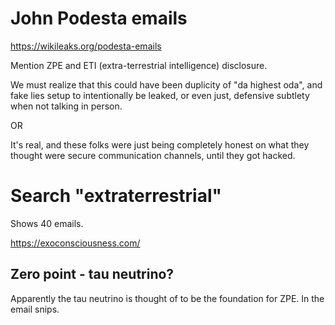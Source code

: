 # John Podesta emails

https://wikileaks.org/podesta-emails

Mention ZPE and ETI (extra-terrestrial intelligence) disclosure.

We must realize that this could have been duplicity of "da highest oda", and fake lies setup to intentionally be leaked, or even just, defensive subtlety when not talking in person.

OR

It's real, and these folks were just being completely honest on what they thought were secure communication channels, until they got hacked.

# Search "extraterrestrial"

Shows 40 emails.

https://exoconsciousness.com/

## Zero point - tau neutrino?

Apparently the tau neutrino is thought of to be the foundation for ZPE. In the email snips.